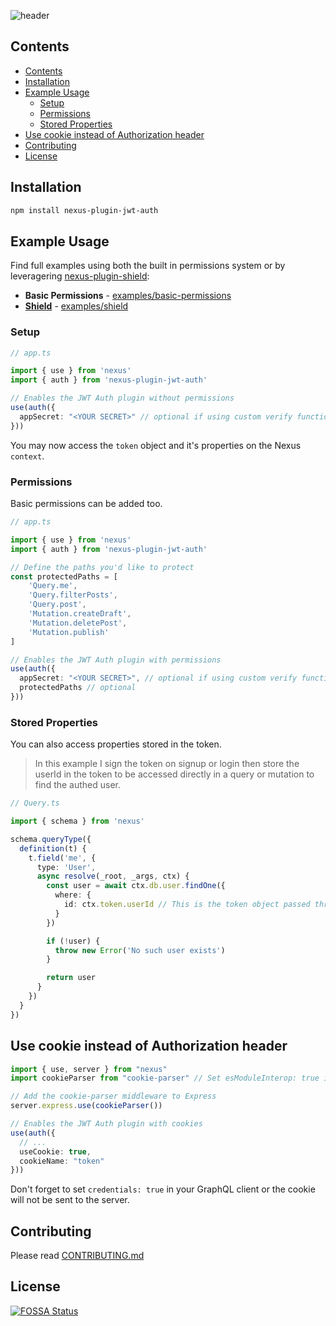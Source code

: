 ![header](https://user-images.githubusercontent.com/2769158/80298536-2796b180-8742-11ea-81c4-fcbcca851083.png)

## Contents

- [Contents](#contents)
- [Installation](#installation)
- [Example Usage](#example-usage)
  - [Setup](#setup)
  - [Permissions](#permissions)
  - [Stored Properties](#stored-properties)
- [Use cookie instead of Authorization header](#use-cookie-instead-of-authorization-header)
- [Contributing](#contributing)
- [License](#license)

## Installation

```sh
npm install nexus-plugin-jwt-auth
```

## Example Usage

Find full examples using both the built in permissions system or by leveragering [nexus-plugin-shield](https://github.com/lvauvillier/nexus-plugin-shield):

- **Basic Permissions** - [examples/basic-permissions](https://github.com/Camji55/nexus-plugin-jwt-auth/tree/master/examples/basic-permissions)
- **[Shield](https://github.com/lvauvillier/nexus-plugin-shield)** -  [examples/shield](https://github.com/Camji55/nexus-plugin-jwt-auth/tree/master/examples/shield)

### Setup

```typescript
// app.ts

import { use } from 'nexus'
import { auth } from 'nexus-plugin-jwt-auth'

// Enables the JWT Auth plugin without permissions
use(auth({
  appSecret: "<YOUR SECRET>" // optional if using custom verify function
}))
```

You may now access the `token` object and it's properties on the Nexus `context`.

### Permissions

Basic permissions can be added too.

```typescript
// app.ts

import { use } from 'nexus'
import { auth } from 'nexus-plugin-jwt-auth'

// Define the paths you'd like to protect
const protectedPaths = [
    'Query.me',
    'Query.filterPosts',
    'Query.post',
    'Mutation.createDraft',
    'Mutation.deletePost',
    'Mutation.publish'
]

// Enables the JWT Auth plugin with permissions
use(auth({
  appSecret: "<YOUR SECRET>", // optional if using custom verify function
  protectedPaths // optional
}))
```

### Stored Properties

You can also access properties stored in the token.

> In this example I sign the token on signup or login then store the userId in the token to be accessed directly in a query or mutation to find the authed user.

```typescript
// Query.ts

import { schema } from 'nexus'

schema.queryType({
  definition(t) {
    t.field('me', {
      type: 'User',
      async resolve(_root, _args, ctx) {
        const user = await ctx.db.user.findOne({
          where: {
            id: ctx.token.userId // This is the token object passed through the context
          }
        })

        if (!user) {
          throw new Error('No such user exists')
        }

        return user
      }
    })
  }
})
```

## Use cookie instead of Authorization header

```typescript
import { use, server } from "nexus"
import cookieParser from "cookie-parser" // Set esModuleInterop: true in tsconfig.json

// Add the cookie-parser middleware to Express
server.express.use(cookieParser())

// Enables the JWT Auth plugin with cookies
use(auth({
  // ...
  useCookie: true,
  cookieName: "token"
}))
```

Don't forget to set `credentials: true` in your GraphQL client or the cookie will not be sent to the server.

## Contributing

Please read [CONTRIBUTING.md](CONTRIBUTING.md)

## License

[![FOSSA Status](https://app.fossa.com/api/projects/git%2Bgithub.com%2FCamji55%2Fnexus-plugin-jwt-auth.svg?type=large)](https://app.fossa.com/projects/git%2Bgithub.com%2FCamji55%2Fnexus-plugin-jwt-auth?ref=badge_large)
